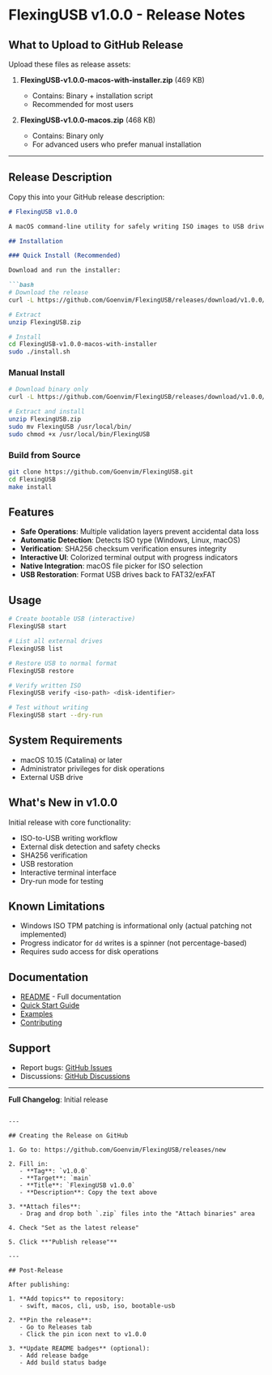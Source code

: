 # FlexingUSB v1.0.0 - Release Notes

## What to Upload to GitHub Release

Upload these files as release assets:

1. **FlexingUSB-v1.0.0-macos-with-installer.zip** (469 KB)
   - Contains: Binary + installation script
   - Recommended for most users

2. **FlexingUSB-v1.0.0-macos.zip** (468 KB)  
   - Contains: Binary only
   - For advanced users who prefer manual installation

---

## Release Description

Copy this into your GitHub release description:

```markdown
# FlexingUSB v1.0.0

A macOS command-line utility for safely writing ISO images to USB drives.

## Installation

### Quick Install (Recommended)

Download and run the installer:

```bash
# Download the release
curl -L https://github.com/Goenvim/FlexingUSB/releases/download/v1.0.0/FlexingUSB-v1.0.0-macos-with-installer.zip -o FlexingUSB.zip

# Extract
unzip FlexingUSB.zip

# Install
cd FlexingUSB-v1.0.0-macos-with-installer
sudo ./install.sh
```

### Manual Install

```bash
# Download binary only
curl -L https://github.com/Goenvim/FlexingUSB/releases/download/v1.0.0/FlexingUSB-v1.0.0-macos.zip -o FlexingUSB.zip

# Extract and install
unzip FlexingUSB.zip
sudo mv FlexingUSB /usr/local/bin/
sudo chmod +x /usr/local/bin/FlexingUSB
```

### Build from Source

```bash
git clone https://github.com/Goenvim/FlexingUSB.git
cd FlexingUSB
make install
```

## Features

- **Safe Operations**: Multiple validation layers prevent accidental data loss
- **Automatic Detection**: Detects ISO type (Windows, Linux, macOS)
- **Verification**: SHA256 checksum verification ensures integrity
- **Interactive UI**: Colorized terminal output with progress indicators
- **Native Integration**: macOS file picker for ISO selection
- **USB Restoration**: Format USB drives back to FAT32/exFAT

## Usage

```bash
# Create bootable USB (interactive)
FlexingUSB start

# List all external drives
FlexingUSB list

# Restore USB to normal format
FlexingUSB restore

# Verify written ISO
FlexingUSB verify <iso-path> <disk-identifier>

# Test without writing
FlexingUSB start --dry-run
```

## System Requirements

- macOS 10.15 (Catalina) or later
- Administrator privileges for disk operations
- External USB drive

## What's New in v1.0.0

Initial release with core functionality:
- ISO-to-USB writing workflow
- External disk detection and safety checks
- SHA256 verification
- USB restoration
- Interactive terminal interface
- Dry-run mode for testing

## Known Limitations

- Windows ISO TPM patching is informational only (actual patching not implemented)
- Progress indicator for `dd` writes is a spinner (not percentage-based)
- Requires sudo access for disk operations

## Documentation

- [README](https://github.com/Goenvim/FlexingUSB#readme) - Full documentation
- [Quick Start Guide](https://github.com/Goenvim/FlexingUSB/blob/main/QUICKSTART.md)
- [Examples](https://github.com/Goenvim/FlexingUSB/blob/main/EXAMPLES.md)
- [Contributing](https://github.com/Goenvim/FlexingUSB/blob/main/CONTRIBUTING.md)

## Support

- Report bugs: [GitHub Issues](https://github.com/Goenvim/FlexingUSB/issues)
- Discussions: [GitHub Discussions](https://github.com/Goenvim/FlexingUSB/discussions)

---

**Full Changelog**: Initial release
```

---

## Creating the Release on GitHub

1. Go to: https://github.com/Goenvim/FlexingUSB/releases/new

2. Fill in:
   - **Tag**: `v1.0.0`
   - **Target**: `main`
   - **Title**: `FlexingUSB v1.0.0`
   - **Description**: Copy the text above

3. **Attach files**:
   - Drag and drop both `.zip` files into the "Attach binaries" area

4. Check "Set as the latest release"

5. Click **"Publish release"**

---

## Post-Release

After publishing:

1. **Add topics** to repository:
   - swift, macos, cli, usb, iso, bootable-usb

2. **Pin the release**:
   - Go to Releases tab
   - Click the pin icon next to v1.0.0

3. **Update README badges** (optional):
   - Add release badge
   - Add build status badge
